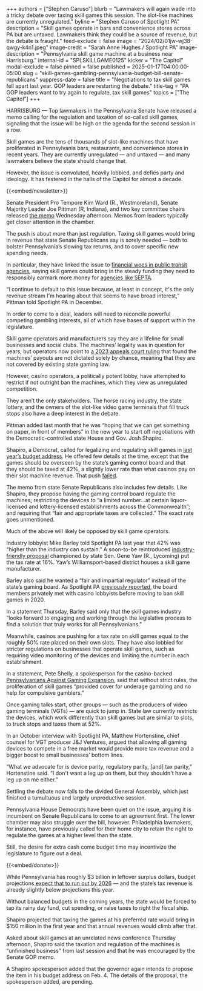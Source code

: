 +++
authors = ["Stephen Caruso"]
blurb = "Lawmakers will again wade into a tricky debate over taxing skill games this session. The slot-like machines are currently unregulated."
byline = "Stephen Caruso of Spotlight PA"
description = "Skill games operate in bars and convenience stores across PA but are untaxed. Lawmakers think they could be a source of revenue, but the debate is fraught."
feed-exclude = false
image = "2024/02/01jw-wj38-qwgy-k4n1.jpeg"
image-credit = "Sarah Anne Hughes / Spotlight PA"
image-description = "Pennsylvania skill game machine at a business near Harrisburg."
internal-id = "SPLSKILLGAME0125"
kicker = "The Capitol"
modal-exclude = false
pinned = false
published = 2025-01-17T04:00:00-05:00
slug = "skill-games-gambling-pennsylvania-budget-bill-senate-republicans"
suppress-date = false
title = "Negotiations to tax skill games fell apart last year. GOP leaders are restarting the debate."
title-tag = "PA GOP leaders want to try again to regulate, tax skill games"
topics = ["The Capitol"]
+++

HARRISBURG — Top lawmakers in the Pennsylvania Senate have released a memo calling for the regulation and taxation of so-called skill games, signaling that the issue will be high on the agenda for the second session in a row.

Skill games are the tens of thousands of slot-like machines that have proliferated in Pennsylvania bars, restaurants, and convenience stores in recent years. They are currently unregulated — and untaxed —&nbsp;and many lawmakers believe the state should change that.

However, the issue is convoluted, heavily lobbied, and defies party and ideology. It has festered in the halls of the Capitol for almost a decade.

{{<embed/newsletter>}}

Senate President Pro Tempore Kim Ward (R., Westmoreland), Senate Majority Leader Joe Pittman (R, Indiana), and two key committee chairs released <a href="https://web.archive.org/20250117093559/https://www.legis.state.pa.us/cfdocs/legis/CSM/showMemoPublic.cfm?chamber=S&amp;SPick=20250&amp;cosponId=45045">the memo</a> Wednesday afternoon. Memos from leaders typically get closer attention in the chamber.

The push is about more than just regulation. Taxing skill games would bring in revenue that state Senate Republicans say is sorely needed — both to bolster Pennsylvania’s slowing tax returns, and to cover specific new spending needs.

In particular, they have linked the issue to <a href="https://www.spotlightpa.org/news/2024/01/public-transit-funding-pennsylvania-septa-shapiro-trains-buses-fiscal-cliff/">financial woes in public transit agencies</a>, saying skill games could bring in the steady funding they need to responsibly earmark more money for <a href="https://www.spotlightpa.org/news/2024/11/pennsylvania-septa-federal-highway-funding-governor-josh-shapiro/">agencies like SEPTA</a>.

“I continue to default to this issue because, at least in concept, it&#39;s the only revenue stream I&#39;m hearing about that seems to have broad interest,” Pittman told Spotlight PA in December.

In order to come to a deal, leaders will need to reconcile powerful competing gambling interests, all of which have bases of support within the legislature.

Skill game operators and manufacturers say they are a lifeline for small businesses and social clubs. The machines’ legality was in question for years, but operators now point to <a href="https://web.archive.org/20240322102238/https://penncapital-star.com/briefs/commonwealth-court-rules-skill-gaming-terminals-are-not-slot-machines/">a 2023 appeals court ruling</a> that found the machines’ payouts are not dictated solely by chance, meaning that they are not covered by existing state gaming law.

However, casino operators, a politically potent lobby, have attempted to restrict if not outright ban the machines, which they view as unregulated competition.

They aren’t the only stakeholders. The horse racing industry, the state lottery, and the owners of the slot-like video game terminals that fill truck stops also have a deep interest in the debate.

Pittman added last month that he was “hoping that we can get something on paper, in front of members” in the new year to start off negotiations with the Democratic-controlled state House and Gov. Josh Shapiro.

Shapiro, a Democrat, called for legalizing and regulating skill games in <a href="https://www.spotlightpa.org/news/2024/02/pennsylvania-governor-josh-shapiro-budget-skill-games-address-casinos-gambling/">last year’s budget address</a>. He offered few details at the time, except that the games should be overseen by the state’s gaming control board and that they should be taxed at 42%, a slightly lower rate than what casinos pay on their slot machine revenue. That push <a href="https://www.spotlightpa.org/news/2024/06/skill-games-budget-regulate-gambling-pennsylvania-transit/">failed</a>.

The memo from state Senate Republicans also includes few details. Like Shapiro, they propose having the gaming control board regulate the machines; restricting the devices to “a limited number…at certain liquor-licensed and lottery-licensed establishments across the Commonwealth”; and requiring that “fair and appropriate taxes are collected.” The exact rate goes unmentioned.

Much of the above will likely be opposed by skill game operators.

Industry lobbyist Mike Barley told Spotlight PA last year that 42% was “higher than the industry can sustain.” A soon-to-be reintroduced <a href="https://web.archive.org/20230621082318/https://www.legis.state.pa.us/cfdocs/billInfo/billInfo.cfm?sYear=2023&amp;sInd=0&amp;body=s&amp;type=b&amp;bn=706">industry-friendly proposal</a> championed by state Sen. Gene Yaw (R., Lycoming) put the tax rate at 16%. Yaw’s Williamsport-based district houses a skill game manufacturer.

Barley also said he wanted a “fair and impartial regulator” instead of the state’s gaming board. As Spotlight PA <a href="https://www.spotlightpa.org/news/2023/02/pa-skill-games-parx-casino-lobbyists-gaming-control-board/">previously reported</a>, the board members privately met with casino lobbyists before moving to ban skill games in 2020.

In a statement Thursday, Barley said only that the skill games industry “looks forward to engaging and working through the legislative process to find a solution that truly works for all Pennsylvanians.”

Meanwhile, casinos are pushing for a tax rate on skill games equal to the roughly 50% rate placed on their own slots. They have also lobbied for stricter regulations on businesses that operate skill games, such as requiring video monitoring of the devices and limiting the number in each establishment.

In a statement, Pete Shelly, a spokesperson for the casino-backed <a href="https://web.archive.org/20210201152334/https://www.paagainstgamingexpansion.com/">Pennsylvanians Against Gaming Expansion</a>, said that without strict rules, the proliferation of skill games “provided cover for underage gambling and no help for compulsive gamblers.”

Once gaming talks start, other groups — such as the producers of video gaming terminals (VGTs) — are quick to jump in. State law currently restricts the devices, which work differently than skill games but are similar to slots, to truck stops and taxes them at 52%.

In an October interview with Spotlight PA, Matthew Hortenstine, chief counsel for VGT producer J&amp;J Ventures, argued that allowing all gaming devices to compete in a free market would provide more tax revenue and a bigger boost to small businesses’ bottom lines.

“What we advocate for is device parity, regulatory parity, \[and\] tax parity,” Hortenstine said. “I don&#39;t want a leg up on them, but they shouldn&#39;t have a leg up on me either.”

Settling the debate now falls to the divided General Assembly, which just finished a tumultuous and largely unproductive session.

Pennsylvania House Democrats have been quiet on the issue, arguing it is incumbent on Senate Republicans to come to an agreement first. The lower chamber may also struggle over the bill, however. Philadelphia lawmakers, for instance, have previously called for their home city to retain the right to regulate the games at a higher level than the state.

Still, the desire for extra cash come budget time may incentivize the legislature to figure out a deal.

{{<embed/donate>}}

While Pennsylvania has roughly $3 billion in leftover surplus dollars, budget projections<a href="https://www.spotlightpa.org/news/2024/08/budget-deficit-surplus-revenue-pennsylvania-legislature/"> expect that to run out by 2026</a> — and the state’s tax revenue is already slightly below projections this year.

Without balanced budgets in the coming years, the state would be forced to tap its rainy day fund, cut spending, or raise taxes to right the fiscal ship.

Shapiro projected that taxing the games at his preferred rate would bring in $150 million in the first year and that annual revenues would climb after that.

Asked about skill games at an unrelated news conference Thursday afternoon, Shapiro said the taxation and regulation of the machines is “unfinished business” from last session and that he was encouraged by the Senate GOP memo.

A Shapiro spokesperson added that the governor again intends to propose the item in his budget address on Feb. 4. The details of the proposal, the spokesperson added, are pending.
